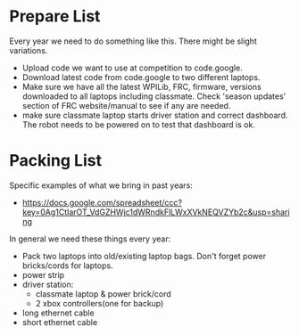 # Prepare List #

Every year we need to do something like this.  There might be slight variations.

  * Upload code we want to use at competition to code.google.
  * Download latest code from code.google to two different laptops.
  * Make sure we have all the latest WPILib, FRC, firmware, versions downloaded to all laptops including classmate. Check 'season updates' section of FRC website/manual to see if any are needed.
  * make sure classmate laptop starts driver station and correct dashboard. The robot needs to be powered on to test that dashboard is ok.

# Packing List #

Specific examples of what we bring in past years:
  * https://docs.google.com/spreadsheet/ccc?key=0Ag1CtIarOT_VdGZHWjc1dWRndkFlLWxXVkNEQVZYb2c&usp=sharing

In general we need these things every year:

  * Pack two laptops into old/existing laptop bags. Don't forget power bricks/cords for laptops.
  * power strip
  * driver station:
    * classmate laptop & power brick/cord
    * 2 xbox controllers(one for backup)
  * long ethernet cable
  * short ethernet cable